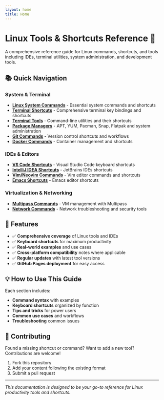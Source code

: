 ```yaml
---
layout: home
title: Home
---
```


# Linux Tools & Shortcuts Reference 🐧

A comprehensive reference guide for Linux commands, shortcuts, and tools including IDEs, terminal utilities, system administration, and development tools.

## 📚 Quick Navigation

### System & Terminal
- [**Linux System Commands**](docs/linux-commands) - Essential system commands and shortcuts
- [**Terminal Shortcuts**](docs/terminal-shortcuts) - Comprehensive terminal key bindings and shortcuts
- [**Terminal Tools**](docs/terminal-tools) - Command-line utilities and their shortcuts
- [**Package Managers**](docs/package-managers) - APT, YUM, Pacman, Snap, Flatpak and system administration
- [**Git Commands**](docs/git-commands) - Version control shortcuts and workflows
- [**Docker Commands**](docs/docker-commands) - Container management and shortcuts

### IDEs & Editors
- [**VS Code Shortcuts**](docs/vscode-shortcuts) - Visual Studio Code keyboard shortcuts
- [**IntelliJ IDEA Shortcuts**](docs/intellij-shortcuts) - JetBrains IDEs shortcuts
- [**Vim/Neovim Commands**](docs/vim-commands) - Vim editor commands and shortcuts
- [**Emacs Shortcuts**](docs/emacs-shortcuts) - Emacs editor shortcuts

### Virtualization & Networking
- [**Multipass Commands**](docs/multipass-commands) - VM management with Multipass
- [**Network Commands**](docs/network-commands) - Network troubleshooting and security tools

## 🚀 Features

- ✅ **Comprehensive coverage** of Linux tools and IDEs
- ✅ **Keyboard shortcuts** for maximum productivity
- ✅ **Real-world examples** and use cases
- ✅ **Cross-platform compatibility** notes where applicable
- ✅ **Regular updates** with latest tool versions
- ✅ **GitHub Pages deployment** for easy access

## 💡 How to Use This Guide

Each section includes:
- **Command syntax** with examples
- **Keyboard shortcuts** organized by function
- **Tips and tricks** for power users
- **Common use cases** and workflows
- **Troubleshooting** common issues

## 🤝 Contributing

Found a missing shortcut or command? Want to add a new tool? Contributions are welcome!

1. Fork this repository
2. Add your content following the existing format
3. Submit a pull request

---

*This documentation is designed to be your go-to reference for Linux productivity tools and shortcuts.*
